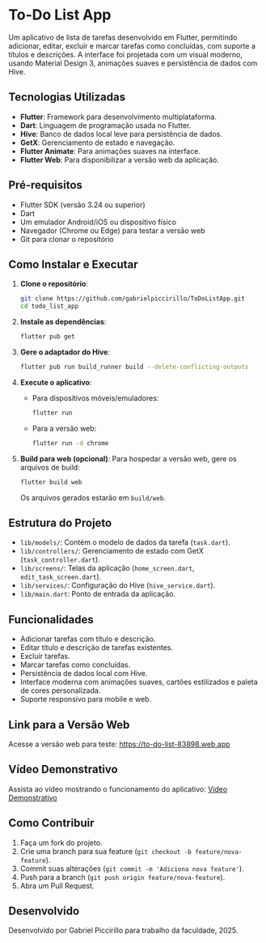 # To-Do List App

Um aplicativo de lista de tarefas desenvolvido em Flutter, permitindo adicionar, editar, excluir e marcar tarefas como concluídas, com suporte a títulos e descrições. A interface foi projetada com um visual moderno, usando Material Design 3, animações suaves e persistência de dados com Hive.

## Tecnologias Utilizadas
- **Flutter**: Framework para desenvolvimento multiplataforma.
- **Dart**: Linguagem de programação usada no Flutter.
- **Hive**: Banco de dados local leve para persistência de dados.
- **GetX**: Gerenciamento de estado e navegação.
- **Flutter Animate**: Para animações suaves na interface.
- **Flutter Web**: Para disponibilizar a versão web da aplicação.

## Pré-requisitos
- Flutter SDK (versão 3.24 ou superior)
- Dart
- Um emulador Android/iOS ou dispositivo físico
- Navegador (Chrome ou Edge) para testar a versão web
- Git para clonar o repositório

## Como Instalar e Executar

1. **Clone o repositório**:
   ```bash
   git clone https://github.com/gabrielpiccirillo/ToDoListApp.git
   cd todo_list_app
   ```

2. **Instale as dependências**:
   ```bash
   flutter pub get
   ```

3. **Gere o adaptador do Hive**:
   ```bash
   flutter pub run build_runner build --delete-conflicting-outputs
   ```

4. **Execute o aplicativo**:
   - Para dispositivos móveis/emuladores:
     ```bash
     flutter run
     ```
   - Para a versão web:
     ```bash
     flutter run -d chrome
     ```

5. **Build para web (opcional)**:
   Para hospedar a versão web, gere os arquivos de build:
   ```bash
   flutter build web
   ```
   Os arquivos gerados estarão em `build/web`.

## Estrutura do Projeto
- `lib/models/`: Contém o modelo de dados da tarefa (`task.dart`).
- `lib/controllers/`: Gerenciamento de estado com GetX (`task_controller.dart`).
- `lib/screens/`: Telas da aplicação (`home_screen.dart`, `edit_task_screen.dart`).
- `lib/services/`: Configuração do Hive (`hive_service.dart`).
- `lib/main.dart`: Ponto de entrada da aplicação.

## Funcionalidades
- Adicionar tarefas com título e descrição.
- Editar título e descrição de tarefas existentes.
- Excluir tarefas.
- Marcar tarefas como concluídas.
- Persistência de dados local com Hive.
- Interface moderna com animações suaves, cartões estilizados e paleta de cores personalizada.
- Suporte responsivo para mobile e web.

## Link para a Versão Web
Acesse a versão web para teste: https://to-do-list-83898.web.app

## Vídeo Demonstrativo
Assista ao vídeo mostrando o funcionamento do aplicativo: 
[Vídeo Demonstrativo](https://raw.githubusercontent.com/gabrielpiccirillo/ToDoListApp/main/TesteApp.mp4)

## Como Contribuir
1. Faça um fork do projeto.
2. Crie uma branch para sua feature (`git checkout -b feature/nova-feature`).
3. Commit suas alterações (`git commit -m 'Adiciona nova feature'`).
4. Push para a branch (`git push origin feature/nova-feature`).
5. Abra um Pull Request.

## Desenvolvido
Desenvolvido por Gabriel Piccirillo para trabalho da faculdade, 2025.
